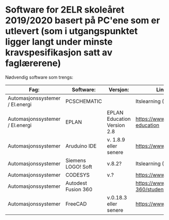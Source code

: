 # Software for 2ELR skoleåret 2019/2020 basert på PC'ene som er utlevert (som i utgangspunktet ligger langt under minste kravspesifikasjon satt av faglærerene)

Nødvendig software som trengs:

|  Fag:      | Software:          | Versjon:  |Link / Hvor den lastes ned: |
|------------|--------------------|-----------|----------------------------|
| Automasjonssystemer / El.energi|PCSCHEMATIC| | Itslearning (Kuben internt) |
| Automasjonssystemer / El.energi|EPLAN| EPLAN Education Version 2.8 | https://www.eplan.education/en/eplan-education |
| Automasjonssystemer     | Aruduino IDE |v. 1.8.9 eller senere | https://www.arduino.cc/en/Main/Software |
| Automasjonssystemer     | Siemens LOGO! Soft |v.8.2? | Itslearning (Kuben internt) |
| Automasjonssystemer     | CODESYS | v.? | https://www.codesys.com/ |
| Automasjonssystemer     | Autodest Fusion 360  |  | https://www.autodesk.com/products/fusion-360/students-teachers-educators |
| Automasjonssystemer     | FreeCAD  | v.0.18.3 eller senere | https://www.freecadweb.org/ |
